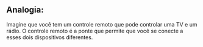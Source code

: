 ## Analogia: 

Imagine que você tem um controle remoto que pode controlar uma TV e um rádio. O controle remoto é a ponte que permite que você se conecte a esses dois dispositivos diferentes.